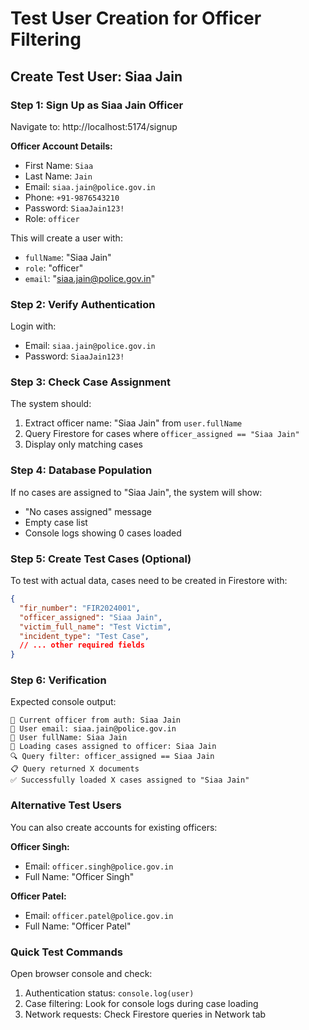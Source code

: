 # Test User Creation for Officer Filtering

## Create Test User: Siaa Jain

### Step 1: Sign Up as Siaa Jain Officer

Navigate to: http://localhost:5174/signup

**Officer Account Details:**
- First Name: `Siaa`
- Last Name: `Jain`  
- Email: `siaa.jain@police.gov.in`
- Phone: `+91-9876543210`
- Password: `SiaaJain123!`
- Role: `officer`

This will create a user with:
- `fullName`: "Siaa Jain"
- `role`: "officer"
- `email`: "siaa.jain@police.gov.in"

### Step 2: Verify Authentication

Login with:
- Email: `siaa.jain@police.gov.in`
- Password: `SiaaJain123!`

### Step 3: Check Case Assignment

The system should:
1. Extract officer name: "Siaa Jain" from `user.fullName`
2. Query Firestore for cases where `officer_assigned == "Siaa Jain"`
3. Display only matching cases

### Step 4: Database Population

If no cases are assigned to "Siaa Jain", the system will show:
- "No cases assigned" message
- Empty case list
- Console logs showing 0 cases loaded

### Step 5: Create Test Cases (Optional)

To test with actual data, cases need to be created in Firestore with:
```json
{
  "fir_number": "FIR2024001",
  "officer_assigned": "Siaa Jain",
  "victim_full_name": "Test Victim",
  "incident_type": "Test Case",
  // ... other required fields
}
```

### Step 6: Verification

Expected console output:
```
👮 Current officer from auth: Siaa Jain
📧 User email: siaa.jain@police.gov.in  
👤 User fullName: Siaa Jain
👮 Loading cases assigned to officer: Siaa Jain
🔍 Query filter: officer_assigned == Siaa Jain
📋 Query returned X documents
✅ Successfully loaded X cases assigned to "Siaa Jain"
```

### Alternative Test Users

You can also create accounts for existing officers:

**Officer Singh:**
- Email: `officer.singh@police.gov.in`
- Full Name: "Officer Singh"

**Officer Patel:**  
- Email: `officer.patel@police.gov.in`
- Full Name: "Officer Patel"

### Quick Test Commands

Open browser console and check:
1. Authentication status: `console.log(user)`
2. Case filtering: Look for console logs during case loading
3. Network requests: Check Firestore queries in Network tab